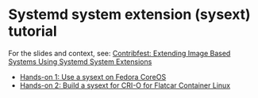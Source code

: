 # Systemd system extension (sysext) tutorial

For the slides and context, see:
[Contribfest: Extending Image Based Systems Using Systemd System Extensions](https://kccnceu2025.sched.com/event/1tcxe/contribfest-extending-image-based-systems-using-systemd-system-extensions)

* [Hands-on 1: Use a sysext on Fedora CoreOS](./hands-on-1)
* [Hands-on 2: Build a sysext for CRI-O for Flatcar Container Linux](./hands-on-2)

